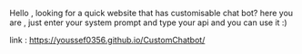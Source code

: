 Hello , looking for a quick website that has customisable chat bot? 
here you are , just enter your system prompt and type your api and you can use it :)


link : https://youssef0356.github.io/CustomChatbot/
